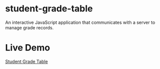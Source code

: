 # student-grade-table
An interactive JavaScript application that communicates with a server to manage grade records.

# Live Demo
<a href="https://daniel-vargas96.github.io/student-grade-table/" target="_blank">Student Grade Table</a>

